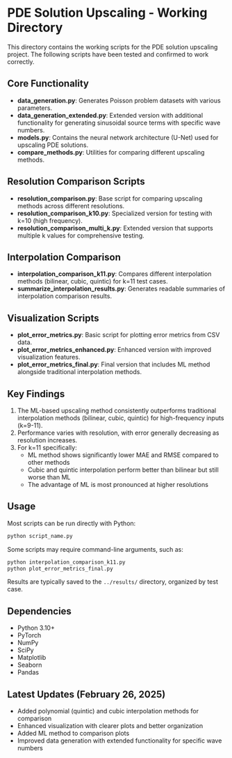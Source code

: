 # PDE Solution Upscaling - Working Directory

This directory contains the working scripts for the PDE solution upscaling project. The following scripts have been tested and confirmed to work correctly.

## Core Functionality

- **data_generation.py**: Generates Poisson problem datasets with various parameters.
- **data_generation_extended.py**: Extended version with additional functionality for generating sinusoidal source terms with specific wave numbers.
- **models.py**: Contains the neural network architecture (U-Net) used for upscaling PDE solutions.
- **compare_methods.py**: Utilities for comparing different upscaling methods.

## Resolution Comparison Scripts

- **resolution_comparison.py**: Base script for comparing upscaling methods across different resolutions.
- **resolution_comparison_k10.py**: Specialized version for testing with k=10 (high frequency).
- **resolution_comparison_multi_k.py**: Extended version that supports multiple k values for comprehensive testing.

## Interpolation Comparison

- **interpolation_comparison_k11.py**: Compares different interpolation methods (bilinear, cubic, quintic) for k=11 test cases.
- **summarize_interpolation_results.py**: Generates readable summaries of interpolation comparison results.

## Visualization Scripts

- **plot_error_metrics.py**: Basic script for plotting error metrics from CSV data.
- **plot_error_metrics_enhanced.py**: Enhanced version with improved visualization features.
- **plot_error_metrics_final.py**: Final version that includes ML method alongside traditional interpolation methods.

## Key Findings

1. The ML-based upscaling method consistently outperforms traditional interpolation methods (bilinear, cubic, quintic) for high-frequency inputs (k=9-11).
2. Performance varies with resolution, with error generally decreasing as resolution increases.
3. For k=11 specifically:
   - ML method shows significantly lower MAE and RMSE compared to other methods
   - Cubic and quintic interpolation perform better than bilinear but still worse than ML
   - The advantage of ML is most pronounced at higher resolutions

## Usage

Most scripts can be run directly with Python:

```bash
python script_name.py
```

Some scripts may require command-line arguments, such as:

```bash
python interpolation_comparison_k11.py
python plot_error_metrics_final.py
```

Results are typically saved to the `../results/` directory, organized by test case.

## Dependencies

- Python 3.10+
- PyTorch
- NumPy
- SciPy
- Matplotlib
- Seaborn
- Pandas

## Latest Updates (February 26, 2025)

- Added polynomial (quintic) and cubic interpolation methods for comparison
- Enhanced visualization with clearer plots and better organization
- Added ML method to comparison plots
- Improved data generation with extended functionality for specific wave numbers 